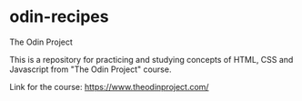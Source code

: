 # odin-recipes
The Odin Project

This is a repository for practicing and studying concepts of HTML,
CSS and Javascript from "The Odin Project" course.

Link for the course: https://www.theodinproject.com/
